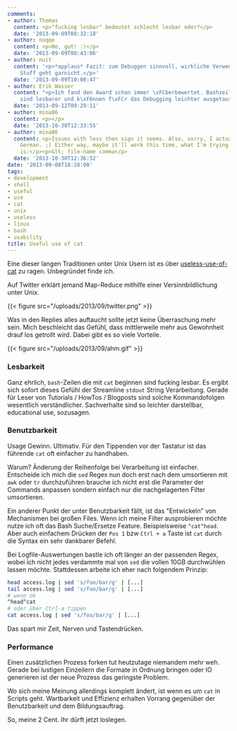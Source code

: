 ```yaml
---
comments:
- author: Thomas
  content: <p>"fucking lesbar" bedeutet schlecht lesbar oder?</p>
  date: '2013-09-09T08:32:18'
- author: noqqe
  content: <p>Ne, gut! :)</p>
  date: '2013-09-09T08:43:06'
- author: nuit
  content: '<p>*applaus* Fazit: zum Debuggen sinnvoll, wirkliche Verwendung in hardcoded
    Stuff geht garnicht.</p>'
  date: '2013-09-09T10:00:47'
- author: Erik Wasser
  content: "<p>Ich fand den Award schon immer \xFCberbewertet. Bashzeilen mit \"cat\"
    sind lesbarer und k\xF6nnen f\xFCr das Debugging leichter ausgetauscht werden.</p>"
  date: '2013-09-12T09:29:11'
- author: mina86
  content: <p></p>
  date: '2013-10-30T12:33:55'
- author: mina86
  content: <p>Issues with less then sign it seems. Also, sorry, I actually don't speak
    German. ;) Either way, maybe it'll work this time, what I'm trying to point out
    is:</p><p>&lt; file-name comma</p>
  date: '2013-10-30T12:36:52'
date: '2013-09-08T18:28:00'
tags:
- development
- shell
- useful
- use
- cat
- unix
- useless
- linux
- bash
- usability
title: Useful use of cat
---
```


Eine dieser langen Traditionen unter Unix Usern ist es über
[useless-use-of-cat](https://en.wikipedia.org/wiki/Cat_\(Unix\)#Useless_use_of_cat)
zu ragen. Unbegründet finde ich.

Auf Twitter erklärt jemand Map-Reduce mithilfe einer Versinnbildlichung
unter Unix.

{{< figure src="/uploads/2013/09/twitter.png" >}}

Was in den Replies alles auftaucht sollte jetzt keine Überraschung mehr sein.
Mich beschleicht das Gefühl, dass mittlerweile mehr aus Gewohnheit drauf los
getrollt wird. Dabei gibt es so viele Vorteile.

{{< figure src="/uploads/2013/09/ahm.gif" >}}

### Lesbarkeit

Ganz ehrlich, `bash`-Zeilen die mit `cat` beginnen sind fucking lesbar. Es
ergibt sich sofort dieses Gefühl der Streamline `stdout` String Verarbeitung.
Gerade für Leser von Tutorials / HowTos / Blogposts sind solche Kommandofolgen
wesentlich verständlicher. Sachverhalte sind so leichter darstellbar,
educational use, sozusagen.

### Benutzbarkeit

Usage Gewinn. Ultimativ. Für den Tippenden vor der Tastatur ist das führende `cat`
oft einfacher zu handhaben.

Warum? Änderung der Reihenfolge bei Verarbeitung ist einfacher. Entscheide ich mich
die `sed` Regex nun doch erst nach dem umsortieren mit `awk` oder `tr`
durchzuführen brauche ich nicht erst die Parameter der Commands anpassen sondern
einfach nur die nachgelagerten Filter umsortieren.

Ein anderer Punkt der unter Benutzbarkeit fällt, ist das "Entwickeln" von
Mechanismen bei großen Files. Wenn ich meine Filter ausprobieren möchte nutze ich oft das Bash Suche/Ersetze Feature.
Beispielsweise `^cat^head`. Aber auch einfachem Drücken der `Pos 1` bzw
`Ctrl + a` Taste ist `cat` durch die Syntax ein sehr dankbarer Befehl.

Bei Logfile-Auswertungen bastle ich oft länger an
der passenden Regex, wobei ich nicht jedes verdammte mal von `sed` die vollen
10GB durchwühlen lassen möchte. Stattdessen arbeite ich eher nach folgendem
Prinzip:

``` bash
head access.log | sed 's/foo/bar/g' | [...]
tail access.log | sed 's/foo/bar/g' | [...]
# wenn ok
^head^cat
# oder über Ctrl-a tippen
cat access.log | sed 's/foo/bar/g' | [...]
```

Das spart mir Zeit, Nerven und Tastendrücken.

### Performance

Einen zusätzlichen Prozess forken tut heutzutage niemandem
mehr weh. Gerade bei lustigen Einzeilern die Formate in Ordnung bringen oder IO
generieren ist der neue Prozess das geringste Problem.

Wo sich meine Meinung allerdings komplett ändert, ist wenn es um `cat` in
Scripts geht. Wartbarkeit und Effizienz erhalten Vorrang gegenüber der
Benutzbarkeit und dem Bildungsauftrag.

So, meine 2 Cent. Ihr dürft jetzt loslegen.
